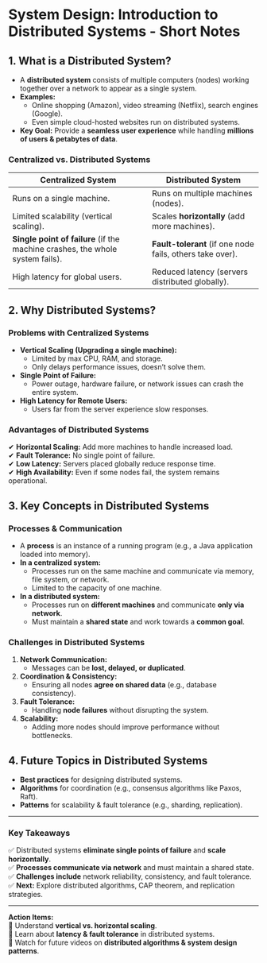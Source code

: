 # **System Design: Introduction to Distributed Systems - Short Notes**  

## **1. What is a Distributed System?**  
- A **distributed system** consists of multiple computers (nodes) working together over a network to appear as a single system.  
- **Examples:**  
  - Online shopping (Amazon), video streaming (Netflix), search engines (Google).  
  - Even simple cloud-hosted websites run on distributed systems.  
- **Key Goal:** Provide a **seamless user experience** while handling **millions of users & petabytes of data**.  

### **Centralized vs. Distributed Systems**  
| **Centralized System** | **Distributed System** |  
|------------------------|------------------------|  
| Runs on a single machine. | Runs on multiple machines (nodes). |  
| Limited scalability (vertical scaling). | Scales **horizontally** (add more machines). |  
| **Single point of failure** (if the machine crashes, the whole system fails). | **Fault-tolerant** (if one node fails, others take over). |  
| High latency for global users. | Reduced latency (servers distributed globally). |  

## **2. Why Distributed Systems?**  
### **Problems with Centralized Systems**  
- **Vertical Scaling (Upgrading a single machine):**  
  - Limited by max CPU, RAM, and storage.  
  - Only delays performance issues, doesn’t solve them.  
- **Single Point of Failure:**  
  - Power outage, hardware failure, or network issues can crash the entire system.  
- **High Latency for Remote Users:**  
  - Users far from the server experience slow responses.  

### **Advantages of Distributed Systems**  
✔ **Horizontal Scaling:** Add more machines to handle increased load.  
✔ **Fault Tolerance:** No single point of failure.  
✔ **Low Latency:** Servers placed globally reduce response time.  
✔ **High Availability:** Even if some nodes fail, the system remains operational.  

## **3. Key Concepts in Distributed Systems**  
### **Processes & Communication**  
- A **process** is an instance of a running program (e.g., a Java application loaded into memory).  
- **In a centralized system:**  
  - Processes run on the same machine and communicate via memory, file system, or network.  
  - Limited to the capacity of one machine.  
- **In a distributed system:**  
  - Processes run on **different machines** and communicate **only via network**.  
  - Must maintain a **shared state** and work towards a **common goal**.  

### **Challenges in Distributed Systems**  
1. **Network Communication:**  
   - Messages can be **lost, delayed, or duplicated**.  
2. **Coordination & Consistency:**  
   - Ensuring all nodes **agree on shared data** (e.g., database consistency).  
3. **Fault Tolerance:**  
   - Handling **node failures** without disrupting the system.  
4. **Scalability:**  
   - Adding more nodes should improve performance without bottlenecks.  

## **4. Future Topics in Distributed Systems**  
- **Best practices** for designing distributed systems.  
- **Algorithms** for coordination (e.g., consensus algorithms like Paxos, Raft).  
- **Patterns** for scalability & fault tolerance (e.g., sharding, replication).  

---
### **Key Takeaways**  
✅ Distributed systems **eliminate single points of failure** and **scale horizontally**.  
✅ **Processes communicate via network** and must maintain a shared state.  
✅ **Challenges include** network reliability, consistency, and fault tolerance.  
✅ **Next:** Explore distributed algorithms, CAP theorem, and replication strategies.  

---
**Action Items:**  
🔹 Understand **vertical vs. horizontal scaling**.  
🔹 Learn about **latency & fault tolerance** in distributed systems.  
🔹 Watch for future videos on **distributed algorithms & system design patterns**.  
